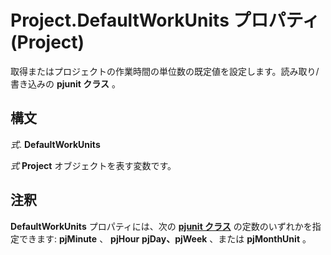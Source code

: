 
# Project.DefaultWorkUnits プロパティ (Project)

取得またはプロジェクトの作業時間の単位数の既定値を設定します。読み取り/書き込みの **pjunit クラス** 。


## 構文

 _式_. **DefaultWorkUnits**

 _式_ **Project** オブジェクトを表す変数です。


## 注釈

 **DefaultWorkUnits** プロパティには、次の **[pjunit クラス](5b50960f-cc02-3d6f-b095-82deadd11295.md)** の定数のいずれかを指定できます: **pjMinute** 、 **pjHour** **pjDay、pjWeek** 、または **pjMonthUnit** 。

